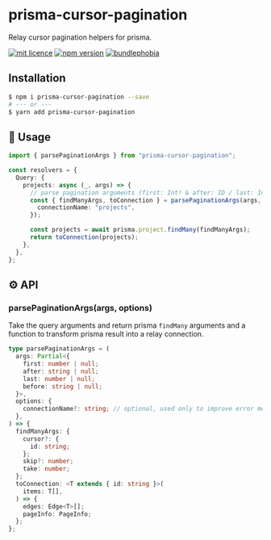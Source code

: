 # prisma-cursor-pagination

Relay cursor pagination helpers for prisma.

[![mit licence](https://img.shields.io/dub/l/vibe-d.svg?style=for-the-badge)](https://github.com/zoontek/prisma-cursor-pagination/blob/main/LICENSE)
[![npm version](https://img.shields.io/npm/v/prisma-cursor-pagination?style=for-the-badge)](https://www.npmjs.org/package/prisma-cursor-pagination)
[![bundlephobia](https://img.shields.io/bundlephobia/minzip/prisma-cursor-pagination?label=size&style=for-the-badge)](https://bundlephobia.com/result?p=prisma-cursor-pagination)

## Installation

```sh
$ npm i prisma-cursor-pagination --save
# --- or ---
$ yarn add prisma-cursor-pagination
```

## 📘 Usage

```ts
import { parsePaginationArgs } from "prisma-cursor-pagination";

const resolvers = {
  Query: {
    projects: async (_, args) => {
      // parse pagination arguments (first: Int! & after: ID / last: Int! & before: ID)
      const { findManyArgs, toConnection } = parsePaginationArgs(args, {
        connectionName: "projects",
      });

      const projects = await prisma.project.findMany(findManyArgs);
      return toConnection(projects);
    },
  },
};
```

## ⚙️ API

### parsePaginationArgs(args, options)

Take the query arguments and return prisma `findMany` arguments and a function to transform prisma result into a relay connection.

```ts
type parsePaginationArgs = (
  args: Partial<{
    first: number | null;
    after: string | null;
    last: number | null;
    before: string | null;
  }>,
  options: {
    connectionName?: string; // optional, used only to improve error message
  },
) => {
  findManyArgs: {
    cursor?: {
      id: string;
    };
    skip?: number;
    take: number;
  };
  toConnection: <T extends { id: string }>(
    items: T[],
  ) => {
    edges: Edge<T>[];
    pageInfo: PageInfo;
  };
};
```
